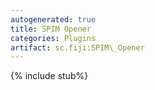 ```yaml
---
autogenerated: true
title: SPIM Opener
categories: Plugins
artifact: sc.fiji:SPIM\_Opener
---
```


{% include stub%}



